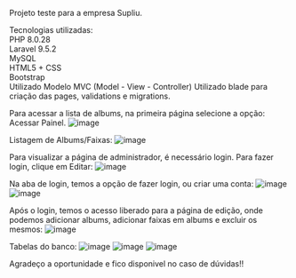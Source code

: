 Projeto teste para a empresa Supliu.

Tecnologias utilizadas: <br/>
PHP 8.0.28 <br/>
Laravel 9.5.2 <br/>
MySQL <br/>
HTML5 + CSS <br/>
Bootstrap <br/>
Utilizado Modelo MVC (Model - View - Controller)
Utilizado blade para criação das pages, validations e migrations. <br/>

Para acessar a lista de albums, na primeira página selecione a opção: Acessar Painel.
![image](https://github.com/meirellos/Supliu/assets/72823459/5a70b970-8ae4-4504-9049-01950e3fc846)

Listagem de Albums/Faixas:
![image](https://github.com/meirellos/Supliu/assets/72823459/cb93ba9f-8e31-4a94-9b18-696ad2344907)

Para visualizar a página de administrador, é necessário login. Para fazer login, clique em Editar:
![image](https://github.com/meirellos/Supliu/assets/72823459/21406866-6c9a-4874-bf14-5515d7dfa5e9)

Na aba de login, temos a opção de fazer login, ou criar uma conta:
![image](https://github.com/meirellos/Supliu/assets/72823459/39ce1e20-f960-465b-b7e1-9a29b510a469)
![image](https://github.com/meirellos/Supliu/assets/72823459/03ce9db9-c2d4-451c-8e78-e3a856adc8c3)

Após o login, temos o acesso liberado para a página de edição, onde podemos adicionar albums, adicionar faixas em albums e excluir os mesmos:
![image](https://github.com/meirellos/Supliu/assets/72823459/034d5fdf-e034-437a-a0cd-497988e99f7c)

Tabelas do banco:
![image](https://github.com/meirellos/Supliu/assets/72823459/c4961f0b-8fe2-49c7-af97-fdbb68b41edd)
![image](https://github.com/meirellos/Supliu/assets/72823459/2eeed57c-d30a-4eef-abaa-b4144a36526f)
![image](https://github.com/meirellos/Supliu/assets/72823459/7b5e6a26-5600-473c-8d27-f7dddacb0cff)

Agradeço a oportunidade e fico disponivel no caso de dúvidas!!
